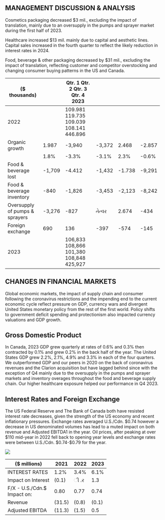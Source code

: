 ## MANAGEMENT DISCUSSION & ANALYSIS

Cosmetics packaging decreased \$3 mil., excluding the impact of translation, mainly due to an oversupply in the pumps and sprayer market during the first half of 2023.

Healthcare increased \$13 mil. mainly due to capital and aesthetic lines. Capital sales increased in the fourth quarter to reflect the likely reduction in interest rates in 2024.

Food, beverage & other packaging decreased by \$31 mil., excluding the impact of translation, reflecting customer and competitor overstocking and changing consumer buying patterns in the US and Canada.

| (\$ thousands)                 |        | Qtr. 1 Qtr. 2 Qtr. 3 Qtr. 4 2023        |        |        |        |
|--------------------------------|--------|-----------------------------------------|--------|--------|--------|
| 2022                           |        | 109.981 119.735 109.039 108.141 446.896 |        |        |        |
| Organic growth                 | 1.987  | -3,940                                  | -3,372 | 2.468  | -2.857 |
|                                | 1.8%   | -3.3%                                   | -3.1%  | 2.3%   | -0.6%  |
| Food & beverage lost           | -1,709 | -4.412                                  | -1,432 | -1.738 | -9,291 |
| Food & beverage inventory      | -840   | -1,826                                  | -3,453 | -2,123 | -8,242 |
| Oversupply of pumps & sprayers | -3,276 | -827                                    | તેત્વર | 2.674  | -434   |
| Foreign exchange               | 690    | 136                                     | -397   | -574   | -145   |
| 2023                           |        | 106,833 108,866 101,380 108,848 425,927 |        |        |        |

## CHANGES IN FINANCIAL MARKETS

Global economic markets, the impact of supply chain and consumer following the coronavirus restrictions and the impending end to the current economic cycle reflect pressure on GDP, currency wars and divergent United States monetary policy from the rest of the first world. Policy shifts to government deficit spending and protectionism also impacted currency valuations and GDP growth.

## Gross Domestic Product

In Canada, 2023 GDP grew quarterly at rates of 0.6% and 0.3% then contracted by 0.1% and grew 0.2% in the back half of the year. The United States GDP grew 2.2%, 2.1%, 4.9% and 3.3% in each of the four quarters. We outperformed GDP and our peers in 2020 on the back of coronavirus revenues and the Clarion acquisition but have lagged behind since with the exception of Q4 mainly due to the oversupply in the pumps and sprayer markets and inventory overages throughout the food and beverage supply chain. Our higher healthcare exposure helped our performance in Q4 2023.

## Interest Rates and Foreign Exchange

The US Federal Reserve and The Bank of Canada both have resisted interest rate decreases, given the strength of the US economy and recent inflationary pressures. Exchange rates averaged U.S./Cdn. \$0.74 however a decrease in US denominated volumes has lead to a muted impact on both revenue and Adjusted EBITDA1 in the year. Oil prices, after peaking at over \$110 mid-year in 2022 fell back to opening year levels and exchange rates were between U.S./Cdn. \$0.74-\$0.79 for the year.

![](_page_0_Figure_12.jpeg)

| (\$ millions)                   | 2021   | 2022  | 2023  |
|---------------------------------|--------|-------|-------|
| INTEREST RATES                  | 1.2%   | 3.4%  | 6.1%  |
| lmpact on Interest              | (0.1)  | ી .ર  | 1.3   |
| F/X - U.S./Cdn.\$<br>Impact on: | 0.80   | 0.77  | 0.74  |
| Revenue                         | (31.5) | (0.8) | (0.1) |
| Adjusted EBITDA                 | (11.3) | (1.5) | 0.5   |